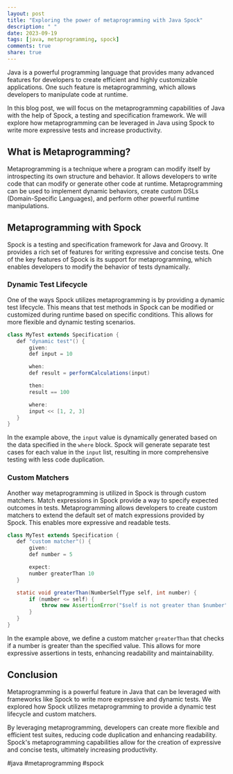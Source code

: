 ```yaml
---
layout: post
title: "Exploring the power of metaprogramming with Java Spock"
description: " "
date: 2023-09-19
tags: [java, metaprogramming, spock]
comments: true
share: true
---
```


Java is a powerful programming language that provides many advanced features for developers to create efficient and highly customizable applications. One such feature is metaprogramming, which allows developers to manipulate code at runtime.

In this blog post, we will focus on the metaprogramming capabilities of Java with the help of Spock, a testing and specification framework. We will explore how metaprogramming can be leveraged in Java using Spock to write more expressive tests and increase productivity.

## What is Metaprogramming?

Metaprogramming is a technique where a program can modify itself by introspecting its own structure and behavior. It allows developers to write code that can modify or generate other code at runtime. Metaprogramming can be used to implement dynamic behaviors, create custom DSLs (Domain-Specific Languages), and perform other powerful runtime manipulations.

## Metaprogramming with Spock

Spock is a testing and specification framework for Java and Groovy. It provides a rich set of features for writing expressive and concise tests. One of the key features of Spock is its support for metaprogramming, which enables developers to modify the behavior of tests dynamically.

### Dynamic Test Lifecycle

One of the ways Spock utilizes metaprogramming is by providing a dynamic test lifecycle. This means that test methods in Spock can be modified or customized during runtime based on specific conditions. This allows for more flexible and dynamic testing scenarios.

```java
class MyTest extends Specification {
   def "dynamic test"() {
       given:
       def input = 10

       when:
       def result = performCalculations(input)

       then:
       result == 100

       where:
       input << [1, 2, 3]
   }
}
```

In the example above, the `input` value is dynamically generated based on the data specified in the `where` block. Spock will generate separate test cases for each value in the `input` list, resulting in more comprehensive testing with less code duplication.

### Custom Matchers

Another way metaprogramming is utilized in Spock is through custom matchers. Match expressions in Spock provide a way to specify expected outcomes in tests. Metaprogramming allows developers to create custom matchers to extend the default set of match expressions provided by Spock. This enables more expressive and readable tests.

```java
class MyTest extends Specification {
   def "custom matcher"() {
       given:
       def number = 5

       expect:
       number greaterThan 10
   }

   static void greaterThan(NumberSelfType self, int number) {
       if (number <= self) {
           throw new AssertionError("$self is not greater than $number")
       }
   }
}
```

In the example above, we define a custom matcher `greaterThan` that checks if a number is greater than the specified value. This allows for more expressive assertions in tests, enhancing readability and maintainability.

## Conclusion

Metaprogramming is a powerful feature in Java that can be leveraged with frameworks like Spock to write more expressive and dynamic tests. We explored how Spock utilizes metaprogramming to provide a dynamic test lifecycle and custom matchers.

By leveraging metaprogramming, developers can create more flexible and efficient test suites, reducing code duplication and enhancing readability. Spock's metaprogramming capabilities allow for the creation of expressive and concise tests, ultimately increasing productivity.

#java #metaprogramming #spock
